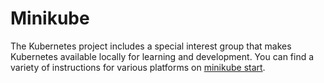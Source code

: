 # Minikube

The Kubernetes project includes a special interest group that makes Kubernetes
available locally for learning and development. You can find a variety of
instructions for various platforms on [minikube start](https://minikube.sigs.k8s.io/docs/start/).